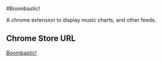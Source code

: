 #Boombastic!

A chrome extension to display music charts, and other feeds.

## Chrome Store URL
[Boombastic!](https://chrome.google.com/webstore/detail/boombastic/oiebiojhhafjfnbelgcfdbejekdomcel?hl=en-US)
